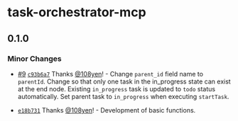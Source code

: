 # task-orchestrator-mcp

## 0.1.0

### Minor Changes

- [#9](https://github.com/108yen/task-orchestrator-mcp/pull/9) [`c93b6a7`](https://github.com/108yen/task-orchestrator-mcp/commit/c93b6a70d0c6be23c9887d8835e0b28e178c2a57) Thanks [@108yen](https://github.com/108yen)! - Change `parent_id` field name to `parentId`.
  Change so that only one task in the in_progress state can exist at the end node. Existing `in_progress` task is updated to `todo` status automatically.
  Set parent task to `in_progress` when executing `startTask`.

- [`e18b731`](https://github.com/108yen/task-orchestrator-mcp/commit/e18b73199fbc5c511c0d1fa95c8d1831dc739d45) Thanks [@108yen](https://github.com/108yen)! - Development of basic functions.

